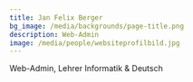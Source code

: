 ```yaml
---
title: Jan Felix Berger
bg_image: /media/backgrounds/page-title.png
description: Web-Admin
image: /media/people/websiteprofilbild.jpg
---
```

W﻿eb-Admin, Lehrer Informatik & Deutsch